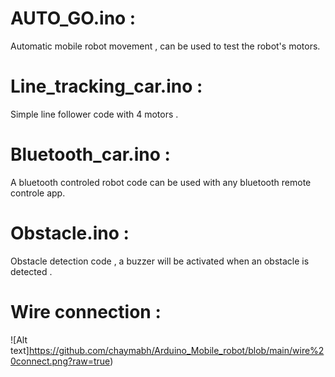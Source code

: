 
# AUTO_GO.ino : 

Automatic mobile robot movement , can be used to test the robot's motors.

# Line_tracking_car.ino :

Simple line follower code with 4 motors .

# Bluetooth_car.ino :

A bluetooth controled robot code can be used with any bluetooth remote controle app. 

# Obstacle.ino :

Obstacle detection code , a buzzer will be activated when an obstacle is detected . 

# Wire connection :

![Alt text]https://github.com/chaymabh/Arduino_Mobile_robot/blob/main/wire%20connect.png?raw=true)
